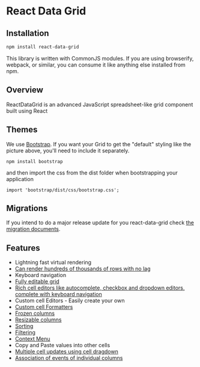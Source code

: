 # React Data Grid 


Installation
------------

```sh
npm install react-data-grid
```

This library is written with CommonJS modules. If you are using
browserify, webpack, or similar, you can consume it like anything else
installed from npm.

Overview 
--------
ReactDataGrid is an advanced JavaScript spreadsheet-like grid component built using React

Themes
------
We use [Bootstrap](https://github.com/twbs/bootstrap). If you want your Grid to get the "default" styling like the picture above, you'll need to include it separately.

```
npm install bootstrap
```
and then import the css from the dist folder when bootstrapping your application
```
import 'bootstrap/dist/css/bootstrap.css';
```

Migrations
--------
If you intend to do a major release update for you react-data-grid check [the migration documents](migrations).
  
Features
--------

- Lightning fast virtual rendering
- [Can render hundreds of thousands of rows with no lag](http://adazzle.github.io/react-data-grid/examples.html#/one-million-rows)
- Keyboard navigation
- [Fully editable grid](http://adazzle.github.io/react-data-grid/examples.html#/editable)
- [Rich cell editors like autocomplete, checkbox and dropdown editors, complete with keyboard navigation](http://adazzle.github.io/react-data-grid/examples.html#/built-in-editors)
- Custom cell Editors - Easily create your own
- [Custom cell Formatters](http://adazzle.github.io/react-data-grid/examples.html#/custom-formatters)
- [Frozen columns](http://adazzle.github.io/react-data-grid/examples.html#/fixed-cols)
- [Resizable columns](http://adazzle.github.io/react-data-grid/examples.html#/resizable-cols)
- [Sorting](http://adazzle.github.io/react-data-grid/examples.html#/sortable-cols) 
- [Filtering](http://adazzle.github.io/react-data-grid/examples.html#/filterable-sortable-grid) 
- [Context Menu](http://adazzle.github.io/react-data-grid/examples.html#/context-menu)
- Copy and Paste values into other cells
- [Multiple cell updates using cell dragdown](http://adazzle.github.io/react-data-grid/examples.html#/cell-drag-down)
- [Association of events of individual columns](http://adazzle.github.io/react-data-grid/examples.html#/column-events)


